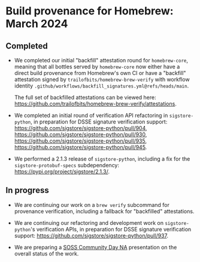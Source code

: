 # Build provenance for Homebrew: March 2024

## Completed

* We completed our initial "backfill" attestation round for `homebrew-core`,
  meaning that all bottles served by `homebrew-core` now either have a
  direct build provenance from Homebrew's own CI or have a "backfill"
  attestation signed by `trailofbits/homebrew-brew-verify` with workflow
  identity `.github/workflows/backfill_signatures.yml@refs/heads/main`.

  The full set of backfilled attestations can be viewed here:
  <https://github.com/trailofbits/homebrew-brew-verify/attestations>.

* We completed an initial round of verification API refactoring in
  `sigstore-python`, in preparation for DSSE signature verification support:
  <https://github.com/sigstore/sigstore-python/pull/904>,
  <https://github.com/sigstore/sigstore-python/pull/930>,
  <https://github.com/sigstore/sigstore-python/pull/935>,
  <https://github.com/sigstore/sigstore-python/pull/945>.

* We performed a 2.1.3 release of `sigstore-python`, including a
  fix for the `sigstore-protobuf-specs` subdependency:
  <https://pypi.org/project/sigstore/2.1.3/>.

## In progress

* We are continuing our work on a `brew verify` subcommand for provenance
  verification, including a fallback for "backfilled" attestations.

* We are continuing our refactoring and development work on `sigstore-python`'s
  verification APIs, in preparation for DSSE signature verification support:
  <https://github.com/sigstore/sigstore-python/pull/937>.

* We are preparing a [SOSS Community Day NA](https://events.linuxfoundation.org/soss-community-day-north-america/)
  presentation on the overall status of the work.
